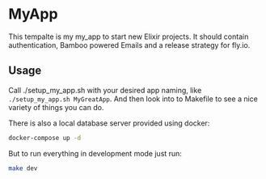 # MyApp

This tempalte is my my_app to start new Elixir projects. It should contain authentication, Bamboo powered Emails and a release strategy for fly.io.

## Usage

Call ./setup_my_app.sh with your desired app naming, like `./setup_my_app.sh MyGreatApp`. And then look into to Makefile to see a nice variety of things you can do.

There is also a local database server provided using docker:

```sh
docker-compose up -d
```

But to run everything in development mode just run:

```sh
make dev
```
